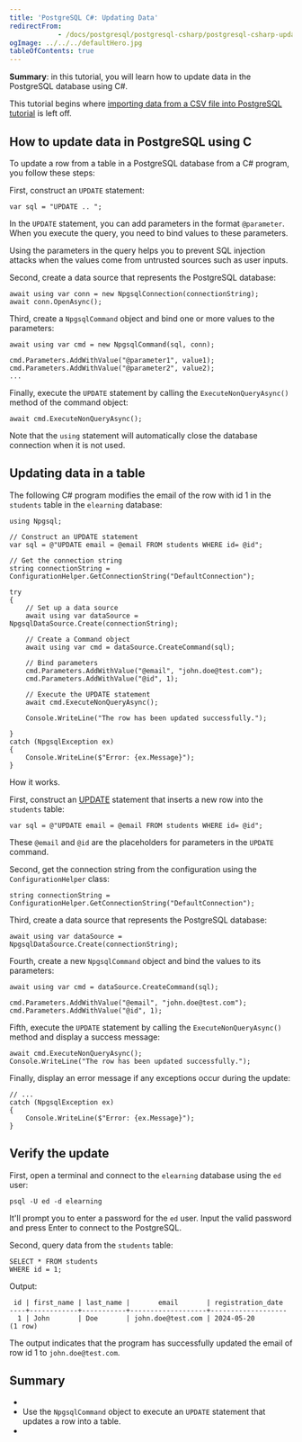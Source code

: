 ```yaml
---
title: 'PostgreSQL C#: Updating Data'
redirectFrom: 
            - /docs/postgresql/postgresql-csharp/postgresql-csharp-update/
ogImage: ../../../defaultHero.jpg
tableOfContents: true
---
```



**Summary**: in this tutorial, you will learn how to update data in the PostgreSQL database using C#.





This tutorial begins where [importing data from a CSV file into PostgreSQL tutorial](https://www.postgresqltutorial.com/postgresql-csharp/postgresql-csharp-import-csv-file/) is left off.





## How to update data in PostgreSQL using C





To update a row from a table in a PostgreSQL database from a C# program, you follow these steps:





First, construct an `UPDATE` statement:





```
var sql = "UPDATE .. ";
```





In the `UPDATE` statement, you can add parameters in the format `@parameter`. When you execute the query, you need to bind values to these parameters.





Using the parameters in the query helps you to prevent SQL injection attacks when the values come from untrusted sources such as user inputs.





Second, create a data source that represents the PostgreSQL database:





```
await using var conn = new NpgsqlConnection(connectionString);
await conn.OpenAsync();
```





Third, create a `NpgsqlCommand` object and bind one or more values to the parameters:





```
await using var cmd = new NpgsqlCommand(sql, conn);

cmd.Parameters.AddWithValue("@parameter1", value1);
cmd.Parameters.AddWithValue("@parameter2", value2);
...
```





Finally, execute the `UPDATE` statement by calling the `ExecuteNonQueryAsync()` method of the command object:





```
await cmd.ExecuteNonQueryAsync();
```





Note that the `using` statement will automatically close the database connection when it is not used.





## Updating data in a table





The following C# program modifies the email of the row with id 1 in the `students` table in the `elearning` database:





```
using Npgsql;

// Construct an UPDATE statement
var sql = @"UPDATE email = @email FROM students WHERE id= @id";

// Get the connection string
string connectionString = ConfigurationHelper.GetConnectionString("DefaultConnection");

try
{
    // Set up a data source
    await using var dataSource = NpgsqlDataSource.Create(connectionString);

    // Create a Command object
    await using var cmd = dataSource.CreateCommand(sql);

    // Bind parameters
    cmd.Parameters.AddWithValue("@email", "john.doe@test.com");
    cmd.Parameters.AddWithValue("@id", 1);

    // Execute the UPDATE statement
    await cmd.ExecuteNonQueryAsync();

    Console.WriteLine("The row has been updated successfully.");

}
catch (NpgsqlException ex)
{
    Console.WriteLine($"Error: {ex.Message}");
}
```





How it works.





First, construct an [UPDATE](/docs/postgresql/postgresql-update) statement that inserts a new row into the `students` table:





```
var sql = @"UPDATE email = @email FROM students WHERE id= @id";
```





These `@email` and `@id` are the placeholders for parameters in the `UPDATE` command.





Second, get the connection string from the configuration using the `ConfigurationHelper` class:





```
string connectionString = ConfigurationHelper.GetConnectionString("DefaultConnection");
```





Third, create a data source that represents the PostgreSQL database:





```
await using var dataSource = NpgsqlDataSource.Create(connectionString);
```





Fourth, create a new `NpgsqlCommand` object and bind the values to its parameters:





```
await using var cmd = dataSource.CreateCommand(sql);

cmd.Parameters.AddWithValue("@email", "john.doe@test.com");
cmd.Parameters.AddWithValue("@id", 1);
```





Fifth, execute the `UPDATE` statement by calling the `ExecuteNonQueryAsync()` method and display a success message:





```
await cmd.ExecuteNonQueryAsync();
Console.WriteLine("The row has been updated successfully.");
```





Finally, display an error message if any exceptions occur during the update:





```
// ...
catch (NpgsqlException ex)
{
    Console.WriteLine($"Error: {ex.Message}");
}
```





## Verify the update





First, open a terminal and connect to the `elearning` database using the `ed` user:





```
psql -U ed -d elearning
```





It'll prompt you to enter a password for the `ed` user. Input the valid password and press Enter to connect to the PostgreSQL.





Second, query data from the `students` table:





```
SELECT * FROM students
WHERE id = 1;
```





Output:





```
 id | first_name | last_name |       email       | registration_date
----+------------+-----------+-------------------+-------------------
  1 | John       | Doe       | john.doe@test.com | 2024-05-20
(1 row)
```





The output indicates that the program has successfully updated the email of row id 1 to `john.doe@test.com`.





## Summary





- 
- Use the `NpgsqlCommand` object to execute an `UPDATE` statement that updates a row into a table.
- 


